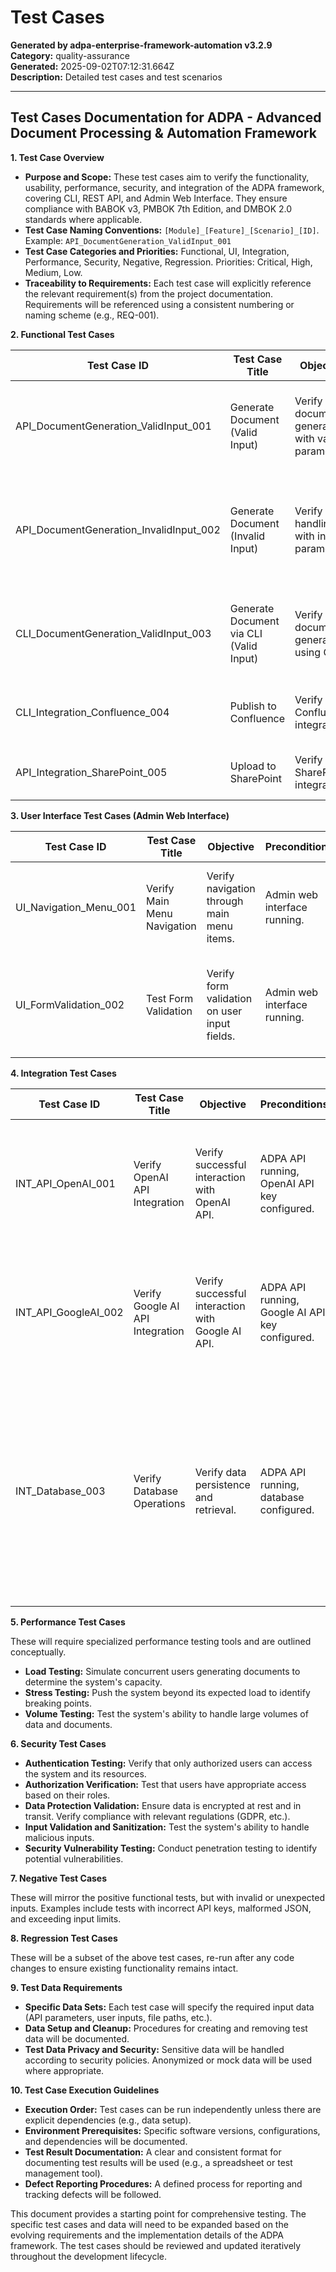 # Test Cases

**Generated by adpa-enterprise-framework-automation v3.2.9**  
**Category:** quality-assurance  
**Generated:** 2025-09-02T07:12:31.664Z  
**Description:** Detailed test cases and test scenarios

---

## Test Cases Documentation for ADPA - Advanced Document Processing & Automation Framework

**1. Test Case Overview**

* **Purpose and Scope:** These test cases aim to verify the functionality, usability, performance, security, and integration of the ADPA framework, covering CLI, REST API, and Admin Web Interface.  They ensure compliance with BABOK v3, PMBOK 7th Edition, and DMBOK 2.0 standards where applicable.
* **Test Case Naming Conventions:**  `[Module]_[Feature]_[Scenario]_[ID]`.  Example: `API_DocumentGeneration_ValidInput_001`
* **Test Case Categories and Priorities:** Functional, UI, Integration, Performance, Security, Negative, Regression. Priorities: Critical, High, Medium, Low.
* **Traceability to Requirements:** Each test case will explicitly reference the relevant requirement(s) from the project documentation.  Requirements will be referenced using a consistent numbering or naming scheme (e.g., REQ-001).


**2. Functional Test Cases**

| Test Case ID | Test Case Title                     | Objective                                         | Preconditions                                       | Test Steps                                                                                                | Expected Results                                                                                               | Test Data                                  | Priority | Requirements Traceability |
|--------------|--------------------------------------|-------------------------------------------------|----------------------------------------------------|-------------------------------------------------------------------------------------------------------------|------------------------------------------------------------------------------------------------------------|---------------------------------------------|----------|--------------------------|
| API_DocumentGeneration_ValidInput_001 | Generate Document (Valid Input)              | Verify document generation with valid parameters. | ADPA API running, valid API key.                  | 1. Send POST request to `/api/v1/generate` with valid template key and parameters. | 200 OK response with generated document in specified format.                                                | Template key: `project-charter`, format: `markdown` | High      | REQ-001, REQ-002          |
| API_DocumentGeneration_InvalidInput_002 | Generate Document (Invalid Input)            | Verify error handling with invalid parameters.     | ADPA API running, valid API key.                  | 1. Send POST request to `/api/v1/generate` with invalid template key or missing parameters. | 400 Bad Request or appropriate error response with informative error message.                                   | Invalid template key, missing parameters        | High      | REQ-003                  |
| CLI_DocumentGeneration_ValidInput_003 | Generate Document via CLI (Valid Input)       | Verify document generation using CLI.             | ADPA CLI installed, valid configuration.           | 1. Execute `adpa generate --key project-charter --format markdown`. | Document generated successfully in the specified output directory.                                           |  N/A                                        | High      | REQ-001                  |
| CLI_Integration_Confluence_004 | Publish to Confluence                       | Verify Confluence integration.                  | ADPA CLI installed, Confluence configured.        | 1. Execute `adpa confluence publish --document ./path/to/document.md`. | Successful upload and publication to Confluence.                                                            | Path to valid markdown file                  | Medium     | REQ-004                  |
| API_Integration_SharePoint_005 | Upload to SharePoint                        | Verify SharePoint integration.                   | ADPA API running, SharePoint configured.          | 1. Send POST request to `/api/v1/sharepoint/upload` with document data and parameters. | Successful upload to SharePoint.                                                                           | Document data, SharePoint folder path          | Medium     | REQ-005                  |


**3. User Interface Test Cases (Admin Web Interface)**

| Test Case ID | Test Case Title              | Objective                               | Preconditions                                   | Test Steps                                                                              | Expected Results                                                                     | Test Data                               | Priority | Requirements Traceability |
|--------------|------------------------------|-------------------------------------------|-----------------------------------------------|------------------------------------------------------------------------------------------|-------------------------------------------------------------------------------------|-----------------------------------------|----------|--------------------------|
| UI_Navigation_Menu_001 | Verify Main Menu Navigation  | Verify navigation through main menu items. | Admin web interface running.                   | 1. Navigate to each menu item.  | Each menu item should navigate to the correct page without errors.                        | N/A                                     | Medium     | REQ-006                  |
| UI_FormValidation_002 | Test Form Validation         | Verify form validation on user input fields.| Admin web interface running.                   | 1. Attempt to submit forms with invalid data. | Appropriate error messages displayed for invalid input.                               | Invalid data for various form fields       | Medium     | REQ-007                  |


**4. Integration Test Cases**

| Test Case ID | Test Case Title                     | Objective                                         | Preconditions                                         | Test Steps                                                                                                                                 | Expected Results                                                                                                                          | Test Data                                         | Priority | Requirements Traceability |
|--------------|--------------------------------------|-------------------------------------------------|------------------------------------------------------|---------------------------------------------------------------------------------------------------------------------------------------------|-----------------------------------------------------------------------------------------------------------------------------------------|-------------------------------------------------|----------|--------------------------|
| INT_API_OpenAI_001 | Verify OpenAI API Integration       | Verify successful interaction with OpenAI API.   | ADPA API running, OpenAI API key configured.          | 1. Generate a document using OpenAI as the provider. | Successful document generation using OpenAI, appropriate response codes, and data consistency.                                          | Specific prompt for document generation           | High      | REQ-008                  |
| INT_API_GoogleAI_002 | Verify Google AI API Integration    | Verify successful interaction with Google AI API. | ADPA API running, Google AI API key configured.     | 1. Generate a document using Google AI as the provider. | Successful document generation using Google AI, appropriate response codes, and data consistency.                                       | Specific prompt for document generation           | High      | REQ-008                  |
| INT_Database_003  | Verify Database Operations          | Verify data persistence and retrieval.           | ADPA API running, database configured.             | 1. Generate a document. 2. Check if document metadata is stored in the database. 3. Retrieve the document metadata from the database. | Data persistence and retrieval successful.                                                                                                | Document metadata                               | High      | REQ-009                  |


**5. Performance Test Cases**

These will require specialized performance testing tools and are outlined conceptually.

* **Load Testing:** Simulate concurrent users generating documents to determine the system's capacity.
* **Stress Testing:** Push the system beyond its expected load to identify breaking points.
* **Volume Testing:** Test the system's ability to handle large volumes of data and documents.


**6. Security Test Cases**

* **Authentication Testing:** Verify that only authorized users can access the system and its resources.
* **Authorization Verification:**  Test that users have appropriate access based on their roles.
* **Data Protection Validation:** Ensure data is encrypted at rest and in transit.  Verify compliance with relevant regulations (GDPR, etc.).
* **Input Validation and Sanitization:** Test the system's ability to handle malicious inputs.
* **Security Vulnerability Testing:** Conduct penetration testing to identify potential vulnerabilities.


**7. Negative Test Cases**

These will mirror the positive functional tests, but with invalid or unexpected inputs. Examples include tests with incorrect API keys, malformed JSON, and exceeding input limits.


**8. Regression Test Cases**

These will be a subset of the above test cases, re-run after any code changes to ensure existing functionality remains intact.


**9. Test Data Requirements**

* **Specific Data Sets:**  Each test case will specify the required input data (API parameters, user inputs, file paths, etc.).
* **Data Setup and Cleanup:** Procedures for creating and removing test data will be documented.
* **Test Data Privacy and Security:** Sensitive data will be handled according to security policies.  Anonymized or mock data will be used where appropriate.


**10. Test Case Execution Guidelines**

* **Execution Order:** Test cases can be run independently unless there are explicit dependencies (e.g., data setup).
* **Environment Prerequisites:**  Specific software versions, configurations, and dependencies will be documented.
* **Test Result Documentation:**  A clear and consistent format for documenting test results will be used (e.g., a spreadsheet or test management tool).
* **Defect Reporting Procedures:** A defined process for reporting and tracking defects will be followed.


This document provides a starting point for comprehensive testing.  The specific test cases and data will need to be expanded based on the evolving requirements and the implementation details of the ADPA framework.  The test cases should be reviewed and updated iteratively throughout the development lifecycle.
